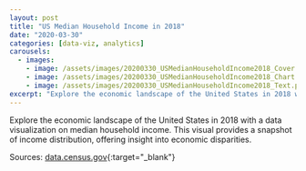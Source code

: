 ```yaml
---
layout: post
title: "US Median Household Income in 2018"
date: "2020-03-30"
categories: [data-viz, analytics]
carousels:
  - images: 
    - image: /assets/images/20200330_USMedianHouseholdIncome2018_Cover.png
    - image: /assets/images/20200330_USMedianHouseholdIncome2018_Chart.png
    - image: /assets/images/20200330_USMedianHouseholdIncome2018_Text.png
excerpt: "Explore the economic landscape of the United States in 2018 with a data visualization on median household income. This visual provides a snapshot of income distribution, offering insight into economic disparities."
---
```


Explore the economic landscape of the United States in 2018 with a data visualization on median household income. This visual provides a snapshot of income distribution, offering insight into economic disparities.

Sources:
[data.census.gov](https://data.census.gov/){:target="_blank"}